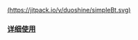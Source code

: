    [(https://jitpack.io/v/duoshine/simpleBt.svg)](https://jitpack.io/#duoshine/simpleBt)

### [详细使用](https://github.com/duoshine/simpleBt/wiki)
